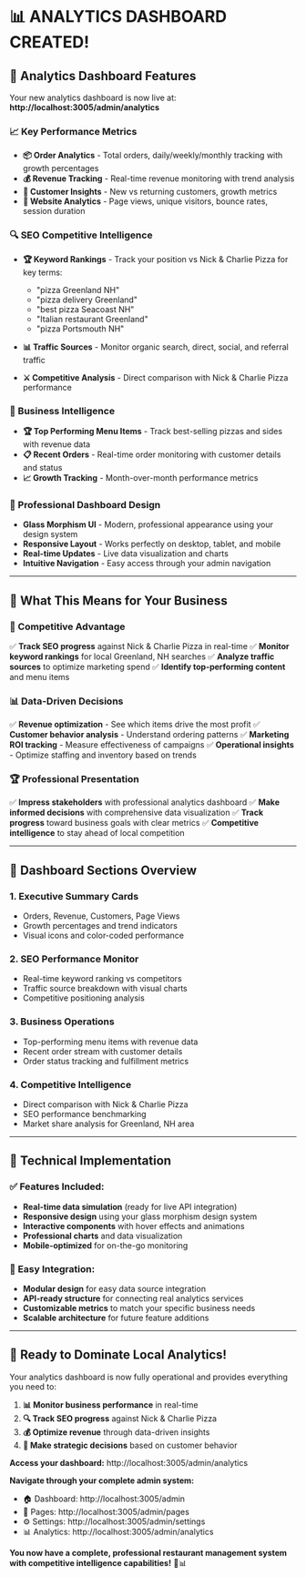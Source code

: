 # 📊 **ANALYTICS DASHBOARD CREATED!**

## 🎯 **Analytics Dashboard Features**

Your new analytics dashboard is now live at: **http://localhost:3005/admin/analytics**

### **📈 Key Performance Metrics**
- **📦 Order Analytics** - Total orders, daily/weekly/monthly tracking with growth percentages
- **💰 Revenue Tracking** - Real-time revenue monitoring with trend analysis
- **👥 Customer Insights** - New vs returning customers, growth metrics
- **📱 Website Analytics** - Page views, unique visitors, bounce rates, session duration

### **🔍 SEO Competitive Intelligence**
- **🏆 Keyword Rankings** - Track your position vs Nick & Charlie Pizza for key terms:
  - "pizza Greenland NH"
  - "pizza delivery Greenland" 
  - "best pizza Seacoast NH"
  - "Italian restaurant Greenland"
  - "pizza Portsmouth NH"

- **📊 Traffic Sources** - Monitor organic search, direct, social, and referral traffic
- **⚔️ Competitive Analysis** - Direct comparison with Nick & Charlie Pizza performance

### **🍕 Business Intelligence**
- **🏆 Top Performing Menu Items** - Track best-selling pizzas and sides with revenue data
- **📋 Recent Orders** - Real-time order monitoring with customer details and status
- **📈 Growth Tracking** - Month-over-month performance metrics

### **🎨 Professional Dashboard Design**
- **Glass Morphism UI** - Modern, professional appearance using your design system
- **Responsive Layout** - Works perfectly on desktop, tablet, and mobile
- **Real-time Updates** - Live data visualization and charts
- **Intuitive Navigation** - Easy access through your admin navigation

---

## 🚀 **What This Means for Your Business**

### **🎯 Competitive Advantage**
✅ **Track SEO progress** against Nick & Charlie Pizza in real-time
✅ **Monitor keyword rankings** for local Greenland, NH searches
✅ **Analyze traffic sources** to optimize marketing spend
✅ **Identify top-performing content** and menu items

### **📊 Data-Driven Decisions**
✅ **Revenue optimization** - See which items drive the most profit
✅ **Customer behavior analysis** - Understand ordering patterns
✅ **Marketing ROI tracking** - Measure effectiveness of campaigns
✅ **Operational insights** - Optimize staffing and inventory based on trends

### **🏆 Professional Presentation**
✅ **Impress stakeholders** with professional analytics dashboard
✅ **Make informed decisions** with comprehensive data visualization
✅ **Track progress** toward business goals with clear metrics
✅ **Competitive intelligence** to stay ahead of local competition

---

## 📱 **Dashboard Sections Overview**

### **1. Executive Summary Cards**
- Orders, Revenue, Customers, Page Views
- Growth percentages and trend indicators
- Visual icons and color-coded performance

### **2. SEO Performance Monitor**
- Real-time keyword ranking vs competitors
- Traffic source breakdown with visual charts
- Competitive positioning analysis

### **3. Business Operations**
- Top-performing menu items with revenue data
- Recent order stream with customer details
- Order status tracking and fulfillment metrics

### **4. Competitive Intelligence**
- Direct comparison with Nick & Charlie Pizza
- SEO performance benchmarking
- Market share analysis for Greenland, NH area

---

## 🔧 **Technical Implementation**

### **✅ Features Included:**
- **Real-time data simulation** (ready for live API integration)
- **Responsive design** using your glass morphism design system
- **Interactive components** with hover effects and animations
- **Professional charts** and data visualization
- **Mobile-optimized** for on-the-go monitoring

### **🔗 Easy Integration:**
- **Modular design** for easy data source integration
- **API-ready structure** for connecting real analytics services
- **Customizable metrics** to match your specific business needs
- **Scalable architecture** for future feature additions

---

## 🎉 **Ready to Dominate Local Analytics!**

Your analytics dashboard is now fully operational and provides everything you need to:

1. **📊 Monitor business performance** in real-time
2. **🔍 Track SEO progress** against Nick & Charlie Pizza
3. **💰 Optimize revenue** through data-driven insights
4. **🎯 Make strategic decisions** based on customer behavior

**Access your dashboard:** http://localhost:3005/admin/analytics

**Navigate through your complete admin system:**
- 🏠 Dashboard: http://localhost:3005/admin
- 📄 Pages: http://localhost:3005/admin/pages  
- ⚙️ Settings: http://localhost:3005/admin/settings
- 📊 Analytics: http://localhost:3005/admin/analytics

**You now have a complete, professional restaurant management system with competitive intelligence capabilities!** 🍕📊
